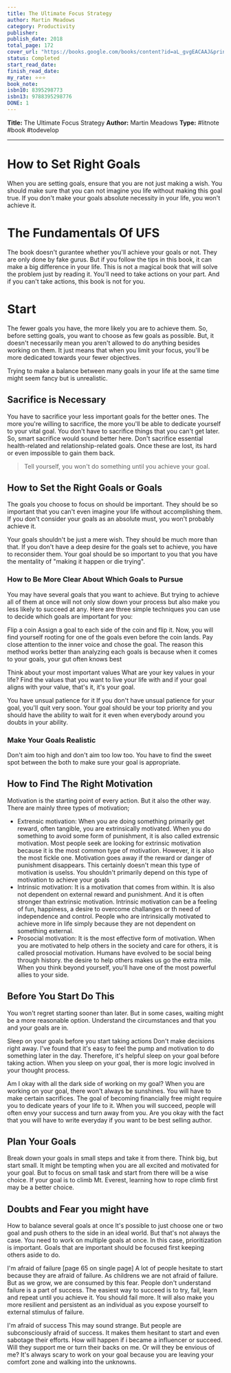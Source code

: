 ```yaml
---
title: The Ultimate Focus Strategy
author: Martin Meadows
category: Productivity
publisher: 
publish_date: 2018
total_page: 172
cover_url: "https://books.google.com/books/content?id=aL_gvgEACAAJ&printsec=frontcover&img=1&zoom=1&source=gbs_api"
status: Completed
start_read_date: 
finish_read_date: 
my_rate: ⭐⭐⭐
book_note: 
isbn10: 8395298773
isbn13: 9788395298776
DONE: 1
---
```

**Title:** The Ultimate Focus Strategy
**Author:** Martin Meadows
**Type:** #litnote #book #todevelop 

---
# How to Set Right Goals
When you are setting goals, ensure that you are not just making a wish. You should make sure that you can not imagine you life without making this goal true. If you don't make your goals absolute necessity in your life, you won't achieve it.

# The Fundamentals Of UFS
The book doesn't gurantee whether you'll achieve your goals or not. They are only done by fake gurus. But if you follow the tips in this book, it can make a big difference in your life. This is not a magical book that will solve the problem just by reading it. You'll need to take actions on your part. And if you can't take actions, this book is not for you.

# Start
The fewer goals you have, the more likely you are to achieve them. So, before setting goals, you want to choose as few goals as possible. But, it doesn't necessarily mean you aren't allowed to do anything besides working on them. It just means that when you limit your focus, you'll be more dedicated towards your fewer objectives.

Trying to make a balance between many goals in your life at the same time might seem fancy but is unrealistic.

## Sacrifice is Necessary
You have to sacrifice your less important goals for the better ones. The more you're willing to sacrifice, the more you'll be able to dedicate yourself to your vital goal.
You don't have to sacrifice things that you can't get later. So, smart sacrifice would sound better here. Don't sacrifice essential health-related and relationship-related goals. Once these are lost, its hard or even impossible to gain them back.

> Tell yourself, you won't do something until you achieve your goal.

## How to Set the Right Goals or Goals

The goals you choose to focus on should be important. They should be so important that you can't even imagine your life without accomplishing them. If you don't consider your goals as an absolute must, you won't probably achieve it.

Your goals shouldn't be just a mere wish. They should be much more than that. If you don't have a deep desire for the goals set to achieve, you have to reconsider them. Your goal should be so important to you that you have the mentality of "making it happen or die trying".

### How to Be More Clear About Which Goals to Pursue
You may have several goals that you want to achieve. But trying to achieve all of them at once will not only slow down your process but also make you less likely to succeed at any. Here are three simple techniques you can use to decide which goals are important for you:

Flip a coin
 Assign a goal to each side of the coin and flip it. Now, you will find yourself rooting for one of the goals even before the coin lands. Pay close attention to the inner voice and chose the goal.
 The reason this method works better than analyzing each goals is because when it comes to your goals, your gut often knows best

Think about your most important values
 What are your key values in your life? Find the values that you want to live your life with and if your goal aligns with your value, that's it, it's your goal.
 
You have unsual patience for it
 If you don't have unsual patience for your goal, you'll quit very soon. Your goal should be your top priority and you should have the ability to wait for it even when everybody around you doubts in your ability.
 
### Make Your Goals Realistic
Don't aim too high and don't aim too low too. You have to find the sweet spot between the both to make sure your goal is appropriate.

## How to Find The Right Motivation
Motivation is the starting point of every action. But it also the other way. There are mainly three types of motivation;
- Extrensic motivation: When you are doing something primarily get reward, often tangible, you are extrinsically motivated. When you do something to avoid some form of punishment, it is also called extrensic motivation. Most people seek are looking for extrinsic motivation because it is the most common type of motivation. However, it is also the most fickle one. Motivation goes away if the reward or danger of punishment disappears. This certainly doesn't mean this type of motivation is uselss. You shouldn't primarily depend on this type of motivation to achieve your goals
- Intrinsic motivation: It is a motivation that comes from within. It is also not dependent on external reward and punishment. And it is often stronger than extrinsic motivation. Intrinsic motivation can be a feeling of fun, happiness, a desire to overcome challanges or th need of independence and control. People who are intrinsically motivated to achieve more in life simply because they are not dependent on something external.
- Prosocial motivation: It is the most effective form of motivation. When you are motivated to help others in the society and care for others, it is called prosocial motivation. Humans have evolved to be social being through history. the desire to help others makes us go the extra mile. When you think beyond yourself, you'll have one of the most powerful allies to your side.

## Before You Start Do This
You won't regret starting sooner than later. But in some cases, waiting might be a more reasonable option. Understand the circumstances and that you and your goals are in. 

Sleep on your goals before you start taking actions
 Don't make decisions right away. I've found that it's easy to feel the pump and motivation to do something later in the day. Therefore, it's helpful sleep on your goal before taking action.
 When you sleep on your goal, ther is more logic involved in your thought process. 
 
Am I okay with all the dark side of working on my goal?
 When you are working on your goal, there won't always be sunshines. You will have to make certain sacrifices. The goal of becoming financially free might require you to dedicate years of your life to it. 
 When you will succeed, people will often envy your success and turn away from you.
 Are you okay with the fact that you will have to write everyday if you want to be best selling author.
 
 ## Plan Your Goals
 Break down your goals in small steps and take it from there. Think big, but start small. It might be tempting when you are all excited and motivated for your goal. But to focus on small task and start from there will be a wise choice. If your goal is to climb Mt. Everest, learning how to rope climb first may be a better choice.
 
 ## Doubts and Fear you might have
 How to balance several goals at once
  It's possible to just choose one or two goal and push others to the side in an ideal world. But that's not always the case. You need to work on multiple goals at once. In this case, prioritization is important. Goals that are important should be focused first keeping others aside to do.
  
  I'm afraid of failure [page 65 on single page]
   A lot of people hesitate to start because they are afraid of failure. As childrens we are not afraid of failure. But as we grow, we are consumed by this fear. People don't understand failure is a part of success. The easiest way to succeed is to try, fail, learn and repeat until you achieve it.
   You should fail more. It will also make you more resilient and persistent as an individual as you expose yourself to external stimulus of failure.
   
  I'm afraid of success
   This may sound strange. But people are subconsciously afraid of success. It makes them hesitant to start and even sabotage their efforts.
   How will happen if i became a influencer or succeed. Will they support me or turn their backs on me. Or will they be envious of me?
   It's always scary to work on your goal because you are leaving your comfort  zone and walking into the unknowns.
